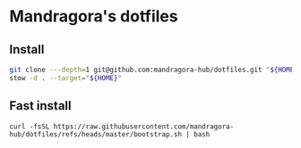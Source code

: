 # Mandragora's dotfiles

## Install

```bash
git clone ---depth=1 git@github.com:mandragora-hub/dotfiles.git "${HOME}.dotfiles.git"
stow -d . --target="${HOME}"
```

## Fast install

```
curl -fsSL https://raw.githubusercontent.com/mandragora-hub/dotfiles/refs/heads/master/bootstrap.sh | bash
```
